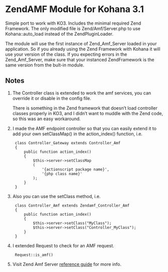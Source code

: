 # ZendAMF Module for Kohana 3.1

Simple port to work with KO3. Includes the minimal required Zend Framework. The only modified file is Zend/Amf/Server.php to use Kohana::auto_load instead of the ZendPluginLoader.

The module will use the first instance of Zend_Amf_Server loaded in your application. So if you already using the Zend Framework with Kohana it will use your version of the class.
If you expecting errors in the Zend_Amf_Server, make sure that your instanced ZendFramework is the same version from the bult-in module.

## Notes

1. The Controller class is extended to work the amf services, you can override it or disable in the config file.

    There is something in the Zend framework that doesn’t load controller classes properly in KO3, 
    and I didn’t want to muddle with the Zend code, so this was an easy workaround.

2. I made the AMF endpoint controller so that you can easily extend it to add your own setClassMap() in the action_index() function, i.e.

        class Controller_Gateway extends Controller_Amf 
        {
            public function action_index()
            {
                $this->server->setClassMap
                (
                    '{actionscript package name}', 
                    '{php class name}'
                );
            }
        }
    
3. Also you can use the setClass method, i.e.

        class Controller_Amf extends Zendamf_Controller_Amf
        {
            public function action_index()
            {
                $this->server->setClass("MyClass");
                $this->server->setClass("Controller_MyClass");
            }
        }

4. I extended Request to check for an AMF request.

        Request::is_amf()

5. Visit Zend Amf Server [reference guide](http://framework.zend.com/manual/en/zend.amf.server.html) for more info.